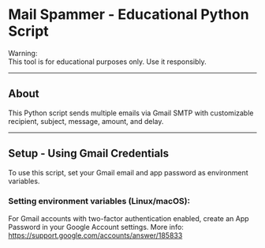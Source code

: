
# Mail Spammer - Educational Python Script

Warning:  
This tool is for educational purposes only. Use it responsibly.

---

## About

This Python script sends multiple emails via Gmail SMTP with customizable recipient, subject, message, amount, and delay.

---

## Setup - Using Gmail Credentials

To use this script, set your Gmail email and app password as environment variables.

### Setting environment variables (Linux/macOS):


For Gmail accounts with two-factor authentication enabled, create an App Password in your Google Account settings.
More info: https://support.google.com/accounts/answer/185833


